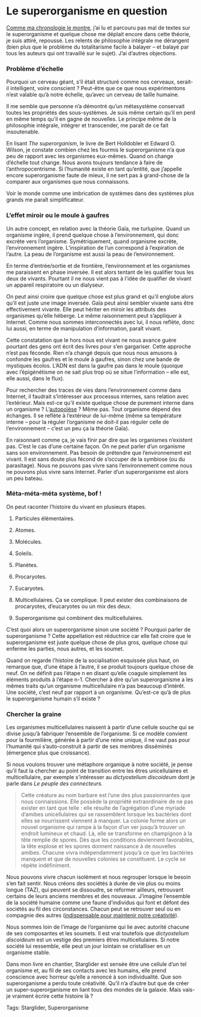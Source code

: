 # Le superorganisme en question

[Comme ma chronologie le montre](/2009/08/18/chronologie-du-superorganisme/), j’ai lu et parcouru pas mal de textes sur le superorganisme et quelque chose me déplait encore dans cette théorie, je suis attiré, repoussé. Les relents de philosophie intégrale me dérangent (bien plus que le problème du totalitarisme facile à balayer – et balayé par tous les auteurs qui ont travaillé sur le sujet). J’ai d’autres objections.

### Problème d’échelle

Pourquoi un cerveau géant, s’il était structuré comme nos cerveaux, serait-il intelligent, voire conscient ? Peut-être que ce que nous expérimentons n’est valable qu’à notre échelle, qu’avec un cerveau de taille humaine.

Il me semble que personne n’a démontré qu’un métasystème conservait toutes les propriétés des sous-systèmes. Je suis même certain qu’il en perd en même temps qu’il en gagne de nouvelles. Le principe même de la philosophie intégrale, intégrer et transcender, me paraît de ce fait insoutenable.

En lisant *The superorganism*, le livre de Bert Holldobler et Edward O. Wilson, je constate combien chez les fourmis le superorganisme n’a que peu de rapport avec les organismes eux-mêmes. Quand on change d’échelle tout change. Nous avons toujours tendance à faire de l’anthropocentrisme. Si l’humanité existe en tant qu’entité, que j’appelle encore superorganisme faute de mieux, il ne sert pas à grand-chose de la comparer aux organismes que nous connaissons.

Voir le monde comme une imbrication de systèmes dans des systèmes plus grands me paraît simplificateur.

### L’effet miroir ou le moule à gaufres

Un autre concept, en relation avec la théorie Gaïa, me turlupine. Quand un organisme ingère, il prend quelque chose à l’environnement, qui donc excrète vers l’organisme. Symétriquement, quand organisme excrète, l’environnement ingère. L’inspiration de l’un correspond à l’expiration de l’autre. La peau de l’organisme est aussi la peau de l’environnement.

En terme d’entrée/sortie et de frontière, l’environnement et les organismes me paraissent en phase inversée. Il est alors tentant de les qualifier tous les deux de vivants. Pourtant il ne nous vient pas à l’idée de qualifier de vivant un appareil respiratoire ou un dialyseur.

On peut ainsi croire que quelque chose est plus grand et qu’il englobe alors qu’il est juste une image inversée. Gaïa peut ainsi sembler vivante sans être effectivement vivante. Elle peut hériter en miroir les attributs des organismes qu’elle héberge. Le même raisonnement peut s’appliquer à Internet. Comme nous sommes interconnectés avec lui, il nous reflète, donc lui aussi, en terme de manipulation d’information, paraît vivant.

Cette constatation que le hors nous est vivant ne nous avance guère pourtant des gens ont écrit des livres pour s’en gargariser. Cette approche n’est pas féconde. Rien n’a changé depuis que nous nous amusons à confondre les gaufres et le moule à gaufres, sinon chez une bande de mystiques écolos. L’ADN est dans la gaufre pas dans le moule (quoique avec l’épigénétisme on ne sait plus trop où se situe l’information – elle est, elle aussi, dans le flux).

Pour rechercher des traces de vies dans l’environnement comme dans Internet, il faudrait s’intéresser aux processus internes, sans relation avec l’extérieur. Mais est-ce qu’il existe quelque chose de purement interne dans un organisme ? L’[autopoïèse](http://fr.wikipedia.org/wiki/Autopo%C3%AF%C3%A8se) ? Même pas. Tout organisme dépend des échanges. Il se reflète à l’extérieur de lui-même (même sa température interne – pour la réguler l’organisme ne doit-il pas réguler celle de l’environnement – c’est un peu ça la théorie Gaïa).

En raisonnant comme ça, je vais finir par dire que les organismes n’existent pas. C’est le cas d’une certaine façon. On ne peut parler d’un organisme sans son environnement. Pas besoin de prétendre que l’environnement est vivant. Il est sans doute plus fécond de s’occuper de la symbiose (ou du parasitage). Nous ne pouvons pas vivre sans l’environnement comme nous ne pouvons plus vivre sans Internet. Parler d’un superorganisme est alors un peu bateau.

### Méta-méta-méta système, bof !

On peut raconter l’histoire du vivant en plusieurs étapes.

1. Particules élémentaires.

2. Atomes.

3. Molécules.

4. Soleils.

5. Planètes.

6. Procaryotes.

7. Eucaryotes.

8. Multicellulaires. Ça se complique. Il peut exister des combinaisons de procaryotes, d’eucaryotes ou un mix des deux.

9. Superorganisme qui combinent des multicellulaires.

C’est quoi alors un superorganisme sinon une société ? Pourquoi parler de superorganisme ? Cette appellation est réductrice car elle fait croire que le superorganisme est juste quelque chose de plus gros, quelque chose qui enferme les parties, nous autres, et les soumet.

Quand on regarde l’histoire de la socialisation esquissée plus haut, on remarque que, d’une étape à l’autre, il se produit toujours quelque chose de neuf. On ne définit pas l’étape n en disant qu’elle coagule simplement les éléments produits à l’étape n-1. Chercher à dire qu’un superorganisme a les mêmes traits qu’un organisme multicellulaire n’a pas beaucoup d’intérêt. Une société, c’est neuf par rapport à un organisme. Qu’est-ce qu’à de plus le superorganisme humain s’il existe ?

### Chercher la graine

Les organismes multicellulaires naissent à partir d’une cellule souche qui se divise jusqu’à fabriquer l’ensemble de l’organisme. Si ce modèle convient pour la fourmilière, générée à partir d’une reine unique, il ne vaut pas pour l’humanité qui s’auto-construit à partir de ses membres disséminés (émergence plus que croissance).

Si nous voulons trouver une métaphore organique à notre société, je pense qu’il faut la chercher au point de transition entre les êtres unicellulaires et multicellulaire, par exemple s’intéresser au *dictyostelium discoideum* dont je parle dans *Le peuple des connecteurs*.

> Cette créature au nom barbare est l’une des plus passionnantes que nous connaissions. Elle possède la propriété extraordinaire de ne pas exister en tant que telle : elle résulte de l’agrégation d’une myriade d’amibes unicellulaires qui se rassemblent lorsque les bactéries dont elles se nourrissent viennent à manquer. La colonie forme alors un nouvel organisme qui rampe à la façon d’un ver jusqu’à trouver un endroit lumineux et chaud. Là, elle se transforme en champignon à la tête remplie de spores. Dès que les conditions deviennent favorables, la tête explose et les spores donnent naissance à de nouvelles amibes. Chacune vivra indépendamment jusqu’à ce que les bactéries manquent et que de nouvelles colonies se constituent. Le cycle se répète indéfiniment.

Nous pouvons vivre chacun isolément et nous regrouper lorsque le besoin s’en fait sentir. Nous créons des sociétés à durée de vie plus ou moins longue (TAZ), qui peuvent se dissoudre, se reformer ailleurs, retrouvant certains de leurs anciens membres et des nouveaux. J’imagine l’ensemble de la société humaine comme une faune d’individus qui font et défont des sociétés au fil des circonstances. Chacun peut se retrouver seul ou en compagnie des autres ([indispensable pour maintenir notre créativité](/2009/08/19/socialiser-peut-tuer-la-creativite/)).

Nous sommes loin de l’image de l’organisme qui lie avec autorité chacune de ses composantes et les soumets. Il est vrai toutefois que *dictyostelium discoideum* est un vestige des premiers êtres multicellulaires. Si notre société lui ressemble, elle peut un jour lointain se cristalliser en un organisme stable.

Dans mon livre en chantier, Starglider est sensée être une cellule d’un tel organisme et, au fil de ses contacts avec les humains, elle prend conscience avec horreur qu’elle a renoncé à son individualité. Que son superorganisme a perdu toute créativité. Qu’il n’a d’autre but que de créer un super-superorganisme en liant tous des mondes de la galaxie. Mais vais-je vraiment écrire cette histoire là ?

Tags: Starglider, Superorganisme